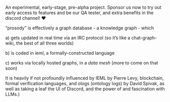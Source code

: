 An experimental, early-stage, pre-alpha project. Sponsor us now to try out early access to features and be our QA tester, and extra benefits in the discord channel! ❤️

“prosody” is effectively a graph database - a knowledge graph - which

a) gets updated in real time via an IRC protocol (so it’s like a chat-graph-wiki, the best of all three worlds)

b) is coded in ieml, a formally-constructed language

c) works via locally hosted graphs, in a *data mesh* (more to come on that soon)

It is heavily if not profoundly influenced by IEML by Pierre Levy, blockchain, formal verification languages, and ologs (ontology logs) by David Spivak, as well as taking a leaf the UI of Discord, and the power of and fascination with LLMs.)
